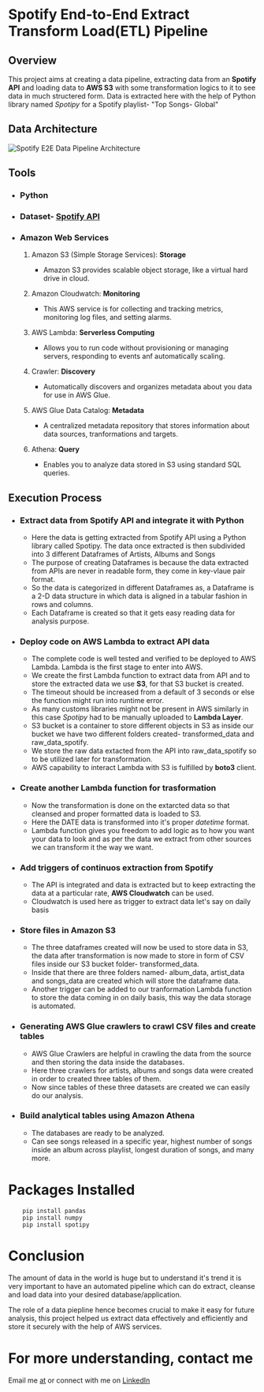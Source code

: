 # Spotify End-to-End Extract Transform Load(ETL) Pipeline

## Overview

This project aims at creating a data pipeline, extracting data from an **Spotify API** and loading data to **AWS S3** with some transformation logics to it to see data in much structered form.
Data is extracted here with the help of Python library named *Spotipy* for a Spotify playlist- "Top Songs- Global"

## Data Architecture

![Spotify E2E Data Pipeline Architecture](https://github.com/yatharthc13/spotify_E2E_etl_pipeline/blob/main/Spotify%20Project%20Data%20Pipeline.jpeg)

## Tools 

- ### Python
   
- ### Dataset- [Spotify API](https://spotipy.readthedocs.io/en/2.22.1/)

- ### Amazon Web Services

     1. Amazon S3 (Simple Storage Services): **Storage**
        - Amazon S3 provides scalable object storage, like a virtual hard drive in cloud.
          
     2. Amazon Cloudwatch: **Monitoring**
        - This AWS service is for collecting and tracking metrics, monitoring log files, and setting alarms.
          
     3. AWS Lambda: **Serverless Computing**
        - Allows you to run code without provisioning or managing servers, responding to events anf automatically scaling.
          
     4. Crawler: **Discovery**
        - Automatically discovers and organizes metadata about you data for use in AWS Glue.
          
     5. AWS Glue Data Catalog: **Metadata**
        - A centralized metadata repository that stores information about data sources, tranformations and targets.
          
     6. Athena: **Query**
        - Enables you to analyze data stored in S3 using standard SQL queries.

## Execution Process

 + ### Extract data from Spotify API and integrate it with Python
    
    - Here the data is getting extracted from Spotify API using a Python library called Spotipy. The data once extracted is then subdivided into 3 different Dataframes of Artists, Albums and Songs
    - The purpose of creating Dataframes is because the data extracted from APIs are never in readable form, they come in key-vlaue pair format.
    - So the data is categorized in different Dataframes as, a Dataframe is a 2-D data structure in which data is aligned in a tabular fashion in rows and columns.
    - Each Dataframe is created so that it gets easy reading data for analysis purpose.

      
+ ### Deploy code on AWS Lambda to extract API data
  
    - The complete code is well tested and verified to be deployed to AWS Lambda. Lambda is the first stage to enter into AWS.
    - We create the first Lambda function to extract data from API and to store the extracted data we use **S3**, for that S3 bucket is created.
    - The timeout should be increased from a default of 3 seconds or else the function might run into runtime error.
    - As many customs libraries might not be present in AWS similarly in this case *Spotipy* had to be manually uploaded to **Lambda Layer**.
    - S3 bucket is a container to store different objects in S3 as inside our bucket we have two different folders created- transformed_data and raw_data_spotify.
    - We store the raw data extacted from the API into raw_data_spotify so to be utilized later for transformation.
    - AWS capability to interact Lambda with S3 is fulfilled by **boto3** client.
      
+ ### Create another Lambda function for trasformation
  
    - Now the transformation is done on the extarcted data so that cleansed and proper formatted data is loaded to S3.
    - Here the DATE data is transformed into it's proper *datetime* format.
    - Lambda function gives you freedom to add logic as to how you want your data to look and as per the data we extract from other sources we can transform it the way we want.
      
+ ### Add triggers of continuos extraction from Spotify
  
    - The API is integrated and data is extracted but to keep extracting the data at a particular rate, **AWS Cloudwatch** can be used.
    - Cloudwatch is used here as trigger to extract data let's say on daily basis
      
+ ### Store files in Amazon S3
  
    - The three dataframes created will now be used to store data in S3, the data after transformation is now made to store in form of CSV files inside our S3 bucket folder- transformed_data.
    - Inside that there are three folders named- album_data, artist_data and songs_data are created which will store the dataframe data.
    - Another trigger can be added to our tranformation Lambda function to store the data coming in on daily basis, this way the data storage is automated.
       
+ ### Generating AWS Glue crawlers to crawl CSV files and create tables
  
    - AWS Glue Crawlers are helpful in crawling the data from the source and then storing the data inside the databases.
    - Here three crawlers for artists, albums and songs data were created in order to created three tables of them.
    - Now since tables of these three datasets are created we can easily do our analysis.
      
+ ### Build analytical tables using Amazon Athena
  
    - The databases are ready to be analyzed.
    - Can see songs released in a specific year, highest number of songs inside an album across playlist, longest duration of songs,  and many more.

# Packages Installed

        pip install pandas
        pip install numpy
        pip install spotipy

# Conclusion

The amount of data in the world is huge but to understand it's trend it is very important to have an automated pipeline which can do extract, cleanse and load data into your desired database/application.

The role of a data piepline hence becomes crucial to make it easy for future analysis, this project helped us extract data effectively and efficiently and store it securely with the help of AWS services.

# For more understanding, contact me
Email me [at](yatharthc13@gmail.com) or connect with me on [LinkedIn](https://linkedin.com/in/yatharthc13)

